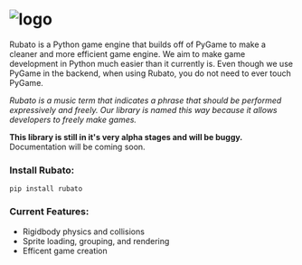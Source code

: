 # ![logo](https://user-images.githubusercontent.com/52299477/142954570-79da6553-6242-45c7-a09a-f55f156b7796.png)

Rubato is a Python game engine that builds off of PyGame to make a cleaner and more efficient game engine. We aim to make game development in Python much easier than it currently is. Even though we use PyGame in the backend, when using Rubato, you do not need to ever touch PyGame.

_Rubato is a music term that indicates a phrase that should be performed expressively and freely. Our library is named this way because it allows developers to freely make games._

**This library is still in it's very alpha stages and will be buggy.** Documentation will be coming soon.

### Install Rubato:

```
pip install rubato
```

### Current Features:

-   Rigidbody physics and collisions
-   Sprite loading, grouping, and rendering
-   Efficent game creation
